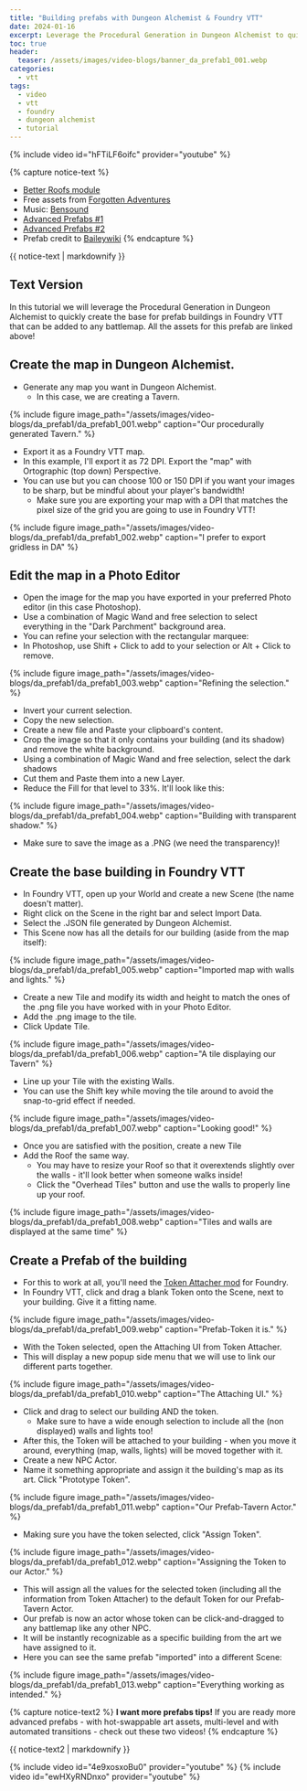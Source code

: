```yaml
---
title: "Building prefabs with Dungeon Alchemist & Foundry VTT"
date: 2024-01-16
excerpt: Leverage the Procedural Generation in Dungeon Alchemist to quickly create the base for prefab buildings in Foundry VTT that can be added to any battlemap.
toc: true
header:
  teaser: /assets/images/video-blogs/banner_da_prefab1_001.webp
categories: 
  - vtt
tags:
  - video
  - vtt
  - foundry
  - dungeon alchemist
  - tutorial
---
```


{% include video id="hFTiLF6oifc" provider="youtube" %}

{% capture notice-text %}
- [Better Roofs module](https://github.com/theripper93/Better-Roofs/)
- Free assets from [Forgotten Adventures](www.forgotten-adventures.net)
- Music: [Bensound](https://www.bensound.com)
- [Advanced Prefabs #1](https://youtu.be/4e9xosxoBu0)
- [Advanced Prefabs #2](https://www.youtube.com/watch?v=ewHXyRNDnxo)
- Prefab credit to [Baileywiki](https://www.youtube.com/channel/UCg6hyng0ObRKLwfz3QIhcog)
{% endcapture %}
<div class="notice--info">
  {{ notice-text | markdownify }}
</div>

## Text Version
In this tutorial we will leverage the Procedural Generation in Dungeon Alchemist to quickly create the base for prefab buildings in Foundry VTT that can be added to any battlemap. All the assets for this prefab are linked above!
## Create the map in Dungeon Alchemist.
+ Generate any map you want in Dungeon Alchemist. 
  + In this case, we are creating a Tavern.

{% include figure image_path="/assets/images/video-blogs/da_prefab1/da_prefab1_001.webp" caption="Our procedurally generated Tavern." %}

+ Export it as a Foundry VTT map.
+ In this example, I'll export it as 72 DPI. Export the "map" with Ortographic (top down) Perspective.
+ You can use but you can choose 100 or 150 DPI if you want your images to be sharp, but be mindful about your player's bandwidth!
  + Make sure you are exporting your map with a DPI that matches the pixel size of the grid you are going to use in Foundry VTT!

{% include figure image_path="/assets/images/video-blogs/da_prefab1/da_prefab1_002.webp" caption="I prefer to export gridless in DA" %}

## Edit the map in a Photo Editor
+ Open the image for the map you have exported in your preferred Photo editor (in this case Photoshop). 
+ Use a combination of Magic Wand and free selection to select everything in the "Dark Parchment" background area.
+ You can refine your selection with the rectangular marquee:
 + In Photoshop, use Shift + Click to add to your selection or Alt + Click to remove.

{% include figure image_path="/assets/images/video-blogs/da_prefab1/da_prefab1_003.webp" caption="Refining the selection." %}

+ Invert your current selection.
+ Copy the new selection.
+ Create a new file and Paste your clipboard's content. 
+ Crop the image so that it only contains your building (and its shadow) and remove the white background.
+ Using a combination of Magic Wand and free selection, select the dark shadows
+ Cut them and Paste them into a new Layer. 
+ Reduce the Fill for that level to 33%. It'll look like this:

{% include figure image_path="/assets/images/video-blogs/da_prefab1/da_prefab1_004.webp" caption="Building with transparent shadow." %}

+ Make sure to save the image as a .PNG (we need the transparency)!

## Create the base building in Foundry VTT
+ In Foundry VTT, open up your World and create a new Scene (the name doesn't matter). 
+ Right click on the Scene in the right bar and select Import Data. 
+ Select the .JSON file generated by Dungeon Alchemist.
+ This Scene now has all the details for our building (aside from the map itself):

{% include figure image_path="/assets/images/video-blogs/da_prefab1/da_prefab1_005.webp" caption="Imported map with walls and lights." %}

+ Create a new Tile and modify its width and height to match the ones of the .png file you have worked with in your Photo Editor.
+ Add the .png image to the tile.
+ Click Update Tile.

{% include figure image_path="/assets/images/video-blogs/da_prefab1/da_prefab1_006.webp" caption="A tile displaying our Tavern" %}

+ Line up your Tile with the existing Walls. 
 + You can use the Shift key while moving the tile around to avoid the snap-to-grid effect if needed.

{% include figure image_path="/assets/images/video-blogs/da_prefab1/da_prefab1_007.webp" caption="Looking good!" %}

+ Once you are satisfied with the position, create a new Tile
+ Add the Roof the same way. 
  + You may have to resize your Roof so that it overextends slightly over the walls - it'll look better when someone walks inside!
  + Click the "Overhead Tiles" button and use the walls to properly line up your roof.

{% include figure image_path="/assets/images/video-blogs/da_prefab1/da_prefab1_008.webp" caption="Tiles and walls are displayed at the same time" %}

## Create a Prefab of the building
+ For this to work at all, you'll need the [Token Attacher mod](https://foundryvtt.com/packages/token-attacher/) for Foundry.
+ In Foundry VTT, click and drag a blank Token onto the Scene, next to your building. Give it a fitting name.

{% include figure image_path="/assets/images/video-blogs/da_prefab1/da_prefab1_009.webp" caption="Prefab-Token it is." %}

+ With the Token selected, open the Attaching UI from Token Attacher.
+ This will display a new popup side menu that we will use to link our different parts together.

{% include figure image_path="/assets/images/video-blogs/da_prefab1/da_prefab1_010.webp" caption="The Attaching UI." %}

+ Click and drag to select our building AND the token.
  + Make sure to have a wide enough selection to include all the (non displayed) walls and lights too!
+ After this, the Token will be attached to your building - when you move it around, everything (map, walls, lights) will be moved together with it.
+ Create a new NPC Actor.
+ Name it something appropriate and assign it the building's map as its art. Click "Prototype Token".

{% include figure image_path="/assets/images/video-blogs/da_prefab1/da_prefab1_011.webp" caption="Our Prefab-Tavern Actor." %}

+ Making sure you have the token selected, click "Assign Token".

{% include figure image_path="/assets/images/video-blogs/da_prefab1/da_prefab1_012.webp" caption="Assigning the Token to our Actor." %}

+ This will assign all the values for the selected token (including all the information from Token Attacher) to the default Token for our Prefab-Tavern Actor.
+ Our prefab is now an actor whose token can be click-and-dragged to any battlemap like any other NPC.
+ It will be instantly recognizable as a specific building from the art we have assigned to it.
+ Here you can see the same prefab "imported" into a different Scene:

{% include figure image_path="/assets/images/video-blogs/da_prefab1/da_prefab1_013.webp" caption="Everything working as intended." %}

{% capture notice-text2 %}
**I want more prefabs tips!**
If you are ready more advanced prefabs - with hot-swappable art assets, multi-level and with automated transitions - check out these two videos! 
{% endcapture %}
<div class="notice--info">
  {{ notice-text2 | markdownify }}
</div>

{% include video id="4e9xosxoBu0" provider="youtube" %} {% include video id="ewHXyRNDnxo" provider="youtube" %}
